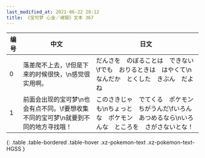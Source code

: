 ```yaml
---
last_modified_at: 2021-06-22 20:12
title: 《宝可梦 心金／魂银》文本 367
---
```

| 编号 | 中文 | 日文 |
| ---- | ---- | ---- |
| 0 | 落差爬不上去，\f但是下来的时候很快，\n感觉很实用啊。 | だんさを　のぼることは　できない\fでも　おりるときは　はやくて\nなんだか　とくした　きぶん　だよね |
| 1 | 前面会出现的宝可梦\n也会有点不同。\f要想收集不同的宝可梦\n就要到不同的地方寻找哦！ | このさきじゃ　でてくる　ポケモンも\nちょっと　ちがうんだ\fいろんな　ポケモン　あつめるなら\nいろんな　ところを　さがさないとな！ |
{: .table .table-bordered .table-hover .xz-pokemon-text .xz-pokemon-text-HGSS }
